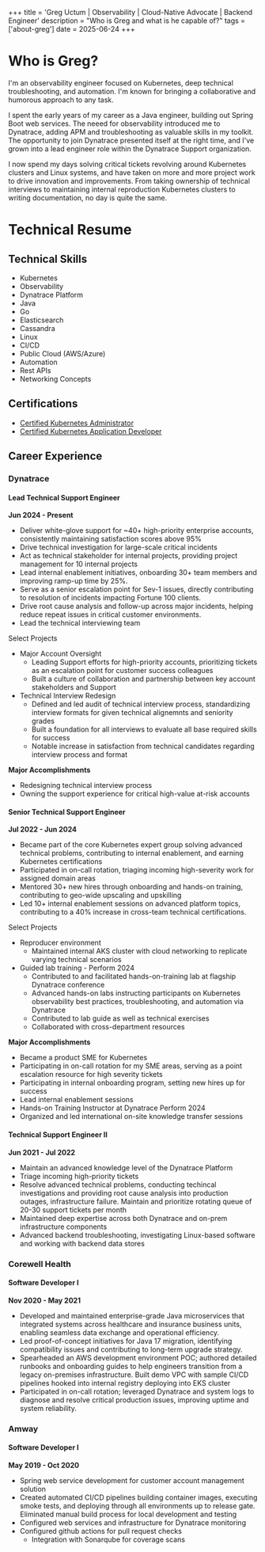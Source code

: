 +++
title = 'Greg Uctum | Observability | Cloud-Native Advocate | Backend Engineer'
description = "Who is Greg and what is he capable of?"
tags = ['about-greg']
date = 2025-06-24
+++

# Who is Greg?

I'm an observability engineer focused on Kubernetes, deep technical troubleshooting, and automation. I'm known for bringing a collaborative and humorous approach to any task.

I spent the early years of my career as a Java engineer, building out Spring Boot web services. The neeed for observability introduced me to Dynatrace, adding APM and troubleshooting as valuable skills in my toolkit. The opportunity to join Dynatrace presented itself at the right time, and I've grown into a lead engineer role within the Dynatrace Support organization.

I now spend my days solving critical tickets revolving around Kubernetes clusters and Linux systems, and have taken on more and more project work to drive innovation and improvements. From taking ownership of technical interviews to maintaining internal reproduction Kubernetes clusters to writing documentation, no day is quite the same.

# Technical Resume

## Technical Skills

- Kubernetes
- Observability
- Dynatrace Platform
- Java
- Go
- Elasticsearch
- Cassandra
- Linux
- CI/CD
- Public Cloud (AWS/Azure)
- Automation
- Rest APIs
- Networking Concepts

## Certifications

- [Certified Kubernetes Administrator](https://www.credly.com/earner/earned/badge/d6e3f76b-8ca9-4229-9be6-92e5a0d54bab)
- [Certified Kubernetes Application Developer](https://www.credly.com/earner/earned/badge/8051c82a-a5da-4c05-9e99-b6a44dca22d7)

## Career Experience

### Dynatrace

#### Lead Technical Support Engineer

**Jun 2024 - Present**

- Deliver white-glove support for ~40+ high-priority enterprise accounts, consistently maintaining satisfaction scores above 95%
- Drive technical investigation for large-scale critical incidents
- Act as technical stakeholder for internal projects, providing project management for 10 internal projects
- Lead internal enablement initiatives, onboarding 30+ team members and improving ramp-up time by 25%.
- Serve as a senior escalation point for Sev-1 issues, directly contributing to resolution of incidents impacting Fortune 100 clients.
- Drive root cause analysis and follow-up across major incidents, helping reduce repeat issues in critical customer environments.
- Lead the technical interviewing team


Select Projects
- Major Account Oversight
    - Leading Support efforts for high-priority accounts, prioritizing tickets as an escalation point for customer success colleagues
    - Built a culture of collaboration and partnership between key account stakeholders and Support
- Technical Interview Redesign
    - Defined and led audit of technical interview process, standardizing interview formats for given technical alignemnts and seniority grades
    - Built a foundation for all interviews to evaluate all base required skills for success
    - Notable increase in satisfaction from technical candidates regarding interview process and format

**Major Accomplishments**
- Redesigning technical interview process
- Owning the support experience for critical high-value at-risk accounts

#### Senior Technical Support Engineer

**Jul 2022 - Jun 2024**

- Became part of the core Kubernetes expert group solving advanced technical problems, contributing to internal enablement, and earning Kubernetes certifications
- Participated in on-call rotation, triaging incoming high-severity work for assigned domain areas
- Mentored 30+ new hires through onboarding and hands-on training, contributing to geo-wide upscaling and upskilling
- Led 10+ internal enablement sessions on advanced platform topics, contributing to a 40% increase in cross-team technical certifications.

Select Projects
- Reproducer environment
    - Maintained internal AKS cluster with cloud networking to replicate varying technical scenarios
- Guided lab training - Perform 2024
    - Contributed to and facilitated hands-on-training lab at flagship Dynatrace conference
    - Advanced hands-on labs instructing participants on Kubernetes observability best practices, troubleshooting, and automation via Dynatrace
    - Contributed to lab guide as well as technical exercises
    - Collaborated with cross-department resources

**Major Accomplishments**
- Became a product SME for Kubernetes
- Participating in on-call rotation for my SME areas, serving as a point escalation resource for high severity tickets
- Participating in internal onboarding program, setting new hires up for success
- Lead internal enablement sessions
- Hands-on Training Instructor at Dynatrace Perform 2024
- Organized and led international on-site knowledge transfer sessions

#### Technical Support Engineer II

**Jun 2021 - Jul 2022**

- Maintain an advanced knowledge level of the Dynatrace Platform
- Triage incoming high-priority tickets
- Resolve advanced technical problems, conducting techincal investigations and providing root cause analysis into production outages, infrastructure failure. Maintain and prioritize rotating queue of 20-30 support tickets per month
- Maintained deep expertise across both Dynatrace and on-prem infrastructure components
- Advanced backend troubleshooting, investigating Linux-based software and working with backend data stores

### Corewell Health

#### Software Developer I

**Nov 2020 - May 2021**

- Developed and maintained enterprise-grade Java microservices that integrated systems across healthcare and insurance business units, enabling seamless data exchange and operational efficiency.
- Led proof-of-concept initiatives for Java 17 migration, identifying compatibility issues and contributing to long-term upgrade strategy.
- Spearheaded an AWS development environment POC; authored detailed runbooks and onboarding guides to help engineers transition from a legacy on-premises infrastructure. Built demo VPC with sample CI/CD pipelines hooked into internal registry deploying into EKS cluster
- Participated in on-call rotation; leveraged Dynatrace and system logs to diagnose and resolve critical production issues, improving uptime and system reliability.

### Amway

#### Software Developer I

**May 2019 - Oct 2020**

- Spring web service development for customer account management solution
- Created automated CI/CD pipelines building container images, executing smoke tests, and deploying through all environments up to release gate. Eliminated manual build process for local development and testing
- Configured web services and infrastructure for Dynatrace monitoring
- Configured github actions for pull request checks
    - Integration with Sonarqube for coverage scans
